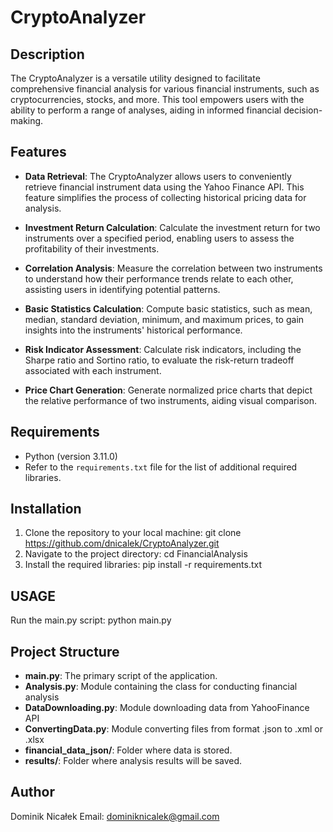 # CryptoAnalyzer

## Description

The CryptoAnalyzer is a versatile utility designed to facilitate comprehensive financial analysis for various financial instruments,
such as cryptocurrencies, stocks, and more. 
This tool empowers users with the ability to perform a range of analyses, aiding in informed financial decision-making.

## Features

- **Data Retrieval**: The CryptoAnalyzer allows users to conveniently retrieve financial instrument data using the Yahoo Finance API. This feature simplifies the process of collecting historical pricing data for analysis.

- **Investment Return Calculation**: Calculate the investment return for two instruments over a specified period, enabling users to assess the profitability of their investments.

- **Correlation Analysis**: Measure the correlation between two instruments to understand how their performance trends relate to each other, assisting users in identifying potential patterns.

- **Basic Statistics Calculation**: Compute basic statistics, such as mean, median, standard deviation, minimum, and maximum prices, to gain insights into the instruments' historical performance.

- **Risk Indicator Assessment**: Calculate risk indicators, including the Sharpe ratio and Sortino ratio, to evaluate the risk-return tradeoff associated with each instrument.

- **Price Chart Generation**: Generate normalized price charts that depict the relative performance of two instruments, aiding visual comparison.

## Requirements

- Python (version 3.11.0)
- Refer to the `requirements.txt` file for the list of additional required libraries.

## Installation

1. Clone the repository to your local machine:
   git clone https://github.com/dnicalek/CryptoAnalyzer.git
2. Navigate to the project directory:
   cd FinancialAnalysis
3. Install the required libraries:
   pip install -r requirements.txt

## USAGE
Run the main.py script:
  python main.py


## Project Structure

- **main.py**: The primary script of the application.
- **Analysis.py**: Module containing the class for conducting financial analysis
- **DataDownloading.py**: Module downloading data from YahooFinance API
- **ConvertingData.py**: Module converting files from format .json to .xml or .xlsx
- **financial_data_json/**: Folder where data is stored.
- **results/**: Folder where analysis results will be saved.

## Author
Dominik Nicałek
Email: dominiknicalek@gmail.com




